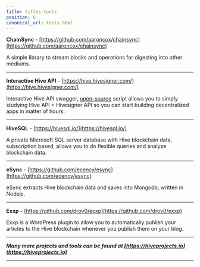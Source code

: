 ```yaml
---
title: titles.tools
position: 6
canonical_url: tools.html
---
```


**ChainSync** - [https://github.com/aaroncox/chainsync](https://github.com/aaroncox/chainsync)

A simple library to stream blocks and operations for digesting into other mediums.

---

**Interactive Hive API** - [https://hive.hivesigner.com/](https://hive.hivesigner.com/)

Interactive Hive API swagger, [open-source](https://github.com/ledgerconnect/hiveapi) script allows you to simply studying Hive API + Hivesigner API so you can start building decentralized apps in matter of hours.

---

**HiveSQL** - [https://hivesql.io/](https://hivesql.io/)

A private Microsoft SQL server database with Hive blockchain data, subscription based, allows you to do flexible queries and analyze blockchain data.

---

**eSync** - [https://github.com/ecency/esync](https://github.com/ecency/esync)

eSync extracts Hive blockchain data and saves into Mongodb, written in Nodejs.

---

**Exxp** - [https://github.com/drov0/exxp](https://github.com/drov0/exxp)

Exxp is a WordPress plugin to allow you to automatically publish your articles to the Hive blockchain whenever you publish them on your blog.

---

_**Many more projects and tools can be found at [https://hiveprojects.io](https://hiveprojects.io)**_

---
